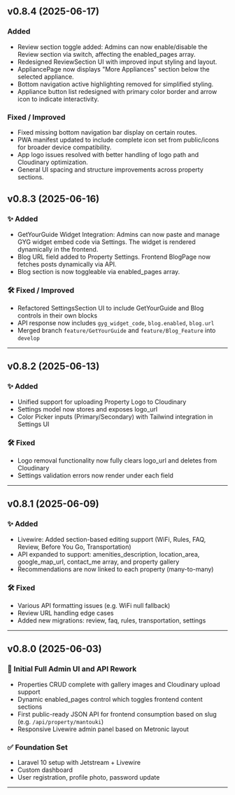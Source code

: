 ## v0.8.4 (2025-06-17)
### Added
- Review section toggle added: Admins can now enable/disable the Review section via switch, affecting the enabled_pages array.
- Redesigned ReviewSection UI with improved input styling and layout.
- AppliancePage now displays "More Appliances" section below the selected appliance.
- Bottom navigation active highlighting removed for simplified styling.
- Appliance button list redesigned with primary color border and arrow icon to indicate interactivity.

### Fixed / Improved
- Fixed missing bottom navigation bar display on certain routes.
- PWA manifest updated to include complete icon set from public/icons for broader device compatibility.
- App logo issues resolved with better handling of logo path and Cloudinary optimization.
- General UI spacing and structure improvements across property sections.

## v0.8.3 (2025-06-16)

### ✨ Added
- GetYourGuide Widget Integration: Admins can now paste and manage GYG widget embed code via Settings. The widget is rendered dynamically in the frontend.
- Blog URL field added to Property Settings. Frontend BlogPage now fetches posts dynamically via API. 
- Blog section is now toggleable via enabled_pages array.

### 🛠 Fixed / Improved
- Refactored SettingsSection UI to include GetYourGuide and Blog controls in their own blocks
- API response now includes `gyg_widget_code`, `blog.enabled`, `blog.url`
- Merged branch `feature/GetYourGuide` and `feature/Blog_Feature` into `develop`

---

## v0.8.2 (2025-06-13)

### ✨ Added
- Unified support for uploading Property Logo to Cloudinary
- Settings model now stores and exposes logo_url
- Color Picker inputs (Primary/Secondary) with Tailwind integration in Settings UI

### 🛠 Fixed
- Logo removal functionality now fully clears logo_url and deletes from Cloudinary
- Settings validation errors now render under each field

---

## v0.8.1 (2025-06-09)

### ✨ Added
- Livewire: Added section-based editing support (WiFi, Rules, FAQ, Review, Before You Go, Transportation)
- API expanded to support: amenities_description, location_area, google_map_url, contact_me array, and property gallery
- Recommendations are now linked to each property (many-to-many)

### 🛠 Fixed
- Various API formatting issues (e.g. WiFi null fallback)
- Review URL handling edge cases
- Added new migrations: review, faq, rules, transportation, settings

---

## v0.8.0 (2025-06-03)

### 🚀 Initial Full Admin UI and API Rework
- Properties CRUD complete with gallery images and Cloudinary upload support
- Dynamic enabled_pages control which toggles frontend content sections
- First public-ready JSON API for frontend consumption based on slug (e.g. `/api/property/mantouki`)
- Responsive Livewire admin panel based on Metronic layout

### ✅ Foundation Set
- Laravel 10 setup with Jetstream + Livewire
- Custom dashboard
- User registration, profile photo, password update

---
